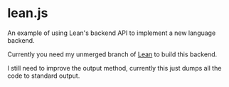 # lean.js
An example of using Lean's backend API to implement a new language backend.

Currently you need my unmerged branch of [Lean](https://github.com/jroesch/lean/direct-calls) to build this backend.

I still need to improve the output method, currently this just dumps all the code to standard output.
